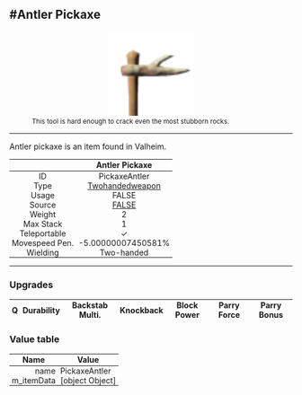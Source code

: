 <meta property="og:title" content="Antler Pickaxe - MoreValheim" /><meta property="og:type" content="website" /><meta property="og:image" content="/assets/antler_pickaxe.png" /><meta property="og:description" content="Antler Pickaxe is an item found in Valheim." /><meta name="theme-color" content="#546D78"><meta name="twitter:card" content="summary_large_image">
#Antler Pickaxe
-------------
<style>img {width:20px;}.tb {width:150px;display: block;margin-left: auto;margin-right: auto;}</style>

<style>.md-typeset table:not([class]) th:not([align]) {min-width:unset!important;}</style>
<style>td{padding:0em 0.3em!important;text-align:center!important;border-left:.05rem solid var(--md-default-fg-color--lightest)}</style>

<style>th{padding:0.1em 0.3em!important;text-align:center!important;font-weight:bold}</style>

<style>pre{text-align:right!important}</style>
<style>table tr td:first-child {border-left: 0;};</style>

<figure><img src="/assets/antler_pickaxe.png" class="tb" /><figcaption><small>This tool is hard enough to crack even the most stubborn rocks.</small></figcaption></figure>

-------------

Antler pickaxe is an item found in Valheim.

|        | Antler Pickaxe              |
| ----------- | ------------------------------------ |
| ID |PickaxeAntler
| Type | [Twohandedweapon](../../types/twohandedweapon)
| Usage | FALSE<br>
| Source | [FALSE](../../items/false)
| Weight | 2 |
| Max Stack | 1 |
| Teleportable | ✓
| Movespeed Pen. | -5.00000007450581%
| Wielding | Two-handed


-------------

### Upgrades
| Q | Durability | Backstab Multi. | Knockback | Block Power | Parry Force | Parry Bonus
| - | - | - | - | - | - | - 


### Value table
| Name | Value
| - | - |
| <div style="text-align:right">name</div> | <div style="text-align:left">PickaxeAntler</div> | 
| <div style="text-align:right">m_itemData</div> | <div style="text-align:left">[object Object]</div> | 